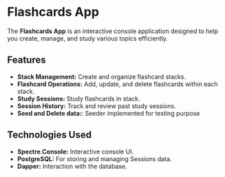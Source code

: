# Flashcards App
The **Flashcards App** is an interactive console application
designed to help you create, manage, and study various topics efficiently.

## Features
- **Stack Management:** Create and organize flashcard stacks.
- **Flashcard Operations:** Add, update, and delete flashcards within each stack.
- **Study Sessions:** Study flashcards in stack. 
- **Session History:** Track and review past study sessions.
- **Seed and Delete data:**: Seeder implemented for testing purpose

## Technologies Used

- **Spectre.Console:** Interactive console UI.
- **PostgreSQL:** For storing and managing Sessions data.
- **Dapper:** Interaction with the database.